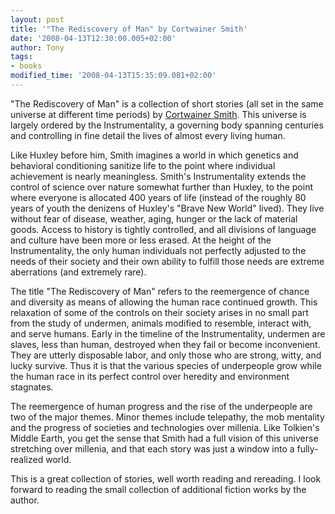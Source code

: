 ```yaml
---
layout: post
title: '"The Rediscovery of Man" by Cortwainer Smith'
date: '2008-04-13T12:30:00.005+02:00'
author: Tony
tags:
- books
modified_time: '2008-04-13T15:35:09.081+02:00'
---
```


"The Rediscovery of Man" is a collection of short stories (all set in the same
universe at different time periods) by <a
href="http://en.wikipedia.org/wiki/Cordwainer_Smith" target="_BLANK">Cortwainer
Smith</a>. This universe is largely ordered by the Instrumentality, a governing
body spanning centuries and controlling in fine detail the lives of almost every
living human.

Like Huxley before him, Smith imagines a world in which genetics and behavioral
conditioning sanitize life to the point where individual achievement is nearly
meaningless. Smith's Instrumentality extends the control of science over nature
somewhat further than Huxley, to the point where everyone is allocated 400 years
of life (instead of the roughly 80 years of youth the denizens of Huxley's
"Brave New World" lived). They live without fear of disease, weather, aging,
hunger or the lack of material goods. Access to history is tightly controlled,
and all divisions of language and culture have been more or less erased. At the
height of the Instrumentality, the only human individuals not perfectly adjusted
to the needs of their society and their own ability to fulfill those needs are
extreme aberrations (and extremely rare).

The title "The Rediscovery of Man" refers to the reemergence of chance and
diversity as means of allowing the human race continued growth. This relaxation
of some of the controls on their society arises in no small part from the study
of undermen, animals modified to resemble, interact with, and serve humans.
Early in the timeline of the Instrumentality, undermen are slaves, less than
human, destroyed when they fail or become inconvenient. They are utterly
disposable labor, and only those who are strong, witty, and lucky survive. Thus
it is that the various species of underpeople grow while the human race in its
perfect control over heredity and environment stagnates.

The reemergence of human progress and the rise of the underpeople are two of the
major themes. Minor themes include telepathy, the mob mentality and the
progress of societies and technologies over millenia. Like Tolkien's Middle
Earth, you get the sense that Smith had a full vision of this universe
stretching over millenia, and that each story was just a window into a
fully-realized world.

This is a great collection of stories, well worth reading and rereading. I look
forward to reading the small collection of additional fiction works by the
author.